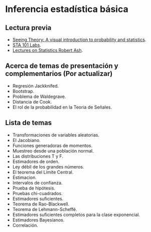 # Inferencia estadística básica

## Lectura previa
 - [Seeing Theory: A visual introduction to probability and statistics](http://students.brown.edu/seeing-theory/).
 - [STA 101 Labs](http://www2.stat.duke.edu/~mc301/101_labs/).
 - [Lectures on Statistics Robert Ash](http://www.math.uiuc.edu/~r-ash/Stat.html).
 
## Acerca de temas de presentación y complementarios (Por actualizar)

 - Regresión Jackknifed.
 - Bootstrap.
 - Problema de Waldegrave.
 - Distancia de Cook.
 - El rol de la probabilidad en la Teoria de Señales.

## Lista de temas

 - Transformaciones  de variables aleatorias.
 - El Jacobiano.
 - Funciones generadoras de momentos.
 - Muestreo desde una población normal. 
 - Las distribuciones  T y F.
 - Estimadores  de orden.
 - Ley débil de los grandes números.
 - El teorema del Límite Central.
 - Estimacion.
 - Intervalos de confianza.
 - Prueba de hipótesis. 
 - Pruebas chi-cuadrados.
 - Estimadores suficientes.
 - Teorema de  Rao-Blackwell.
 - Teorema de Lehmann-Scheffé.
 - Estimadores suficientes completos para la clase exponencial.
 - Estimadores Bayesianos.
 - Correlación.
